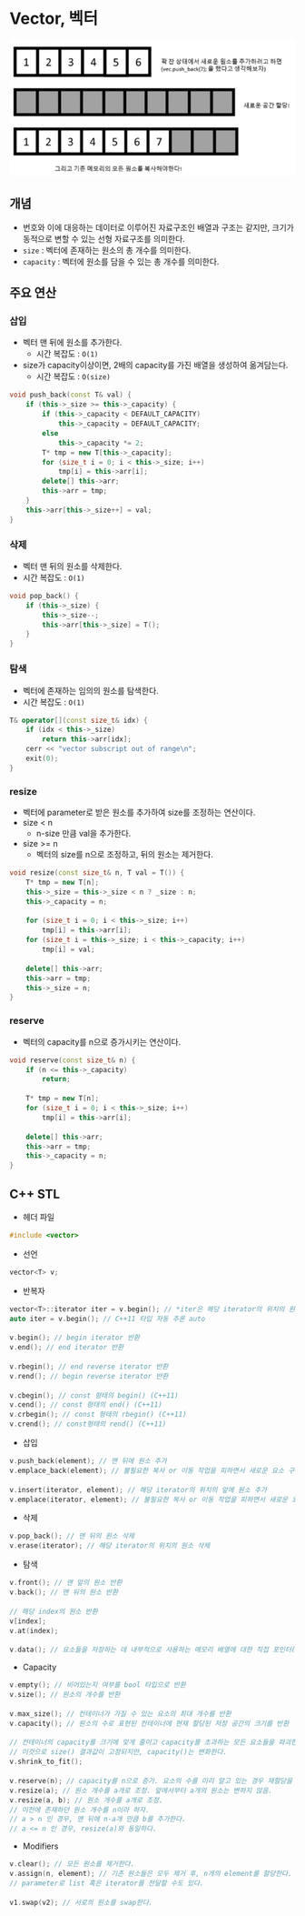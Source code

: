 # Vector, 벡터
![](imgs/1.PNG)
## 개념
- 번호와 이에 대응하는 데이터로 이루어진 자료구조인 배열과 구조는 같지만, 크기가 동적으로 변할 수 있는 선형 자료구조를 의미한다.
- `size` : 벡터에 존재하는 원소의 총 개수를 의미한다.
- `capacity` : 벡터에 원소를 담을 수 있는 총 개수를 의미한다.

## 주요 연산
### 삽입
- 벡터 맨 뒤에 원소를 추가한다.
	- 시간 복잡도 : `O(1)`
- size가 capacity이상이면, 2배의 capacity를 가진 배열을 생성하여 옮겨담는다.
	- 시간 복잡도 : `O(size)`
```c++
void push_back(const T& val) {
	if (this->_size >= this->_capacity) {
		if (this->_capacity < DEFAULT_CAPACITY)
			this->_capacity = DEFAULT_CAPACITY;
		else
			this->_capacity *= 2;
		T* tmp = new T[this->_capacity];
		for (size_t i = 0; i < this->_size; i++)
			tmp[i] = this->arr[i];
		delete[] this->arr;
		this->arr = tmp;
	}
	this->arr[this->_size++] = val;
}
```

### 삭제
- 벡터 맨 뒤의 원소를 삭제한다.
- 시간 복잡도 : `O(1)`
```c++
void pop_back() { 
	if (this->_size) {
		this->_size--;
		this->arr[this->_size] = T();
	}
}
```

### 탐색
- 벡터에 존재하는 임의의 원소를 탐색한다.
- 시간 복잡도 : `O(1)`
```c++
T& operator[](const size_t& idx) {
	if (idx < this->_size)
		return this->arr[idx];
	cerr << "vector subscript out of range\n";
	exit(0);
}
```

### resize
- 벡터에 parameter로 받은 원소를 추가하여 size를 조정하는 연산이다.
- size < n
	- n-size 만큼 val을 추가한다.
- size >= n
	- 벡터의 size를 n으로 조정하고, 뒤의 원소는 제거한다.
```c++
void resize(const size_t& n, T val = T()) {
	T* tmp = new T[n];
	this->_size = this->_size < n ? _size : n;
	this->_capacity = n;

	for (size_t i = 0; i < this->_size; i++)
		tmp[i] = this->arr[i];
	for (size_t i = this->_size; i < this->_capacity; i++)
		tmp[i] = val;
		
	delete[] this->arr;
	this->arr = tmp;
	this->_size = n;
}
```
### reserve
- 벡터의 capacity를 n으로 증가시키는 연산이다.
```c++
void reserve(const size_t& n) {
	if (n <= this->_capacity)
		return;

	T* tmp = new T[n];
	for (size_t i = 0; i < this->_size; i++)
		tmp[i] = this->arr[i];

	delete[] this->arr;
	this->arr = tmp;
	this->_capacity = n;
}
```
## C++ STL
- 헤더 파일
```c++
#include <vector>
```
- 선언
```c++
vector<T> v;
```
- 반복자
```c++
vector<T>::iterator iter = v.begin(); // *iter은 해당 iterator의 위치의 원소를 반환한다.
auto iter = v.begin(); // C++11 타입 자동 추론 auto

v.begin(); // begin iterator 반환
v.end(); // end iterator 반환

v.rbegin(); // end reverse iterator 반환
v.rend(); // begin reverse iterator 반환

v.cbegin(); // const 형태의 begin() (C++11)
v.cend(); // const 형태의 end() (C++11)
v.crbegin(); // const 형태의 rbegin() (C++11)
v.crend(); // const형태의 rend() (C++11)
```
- 삽입
```c++
v.push_back(element); // 맨 뒤에 원소 추가
v.emplace_back(element); // 불필요한 복사 or 이동 작업을 피하면서 새로운 요소 구성 가능(C++11)

v.insert(iterator, element); // 해당 iterator의 위치의 앞에 원소 추가
v.emplace(iterator, element); // 불필요한 복사 or 이동 작업을 피하면서 새로운 요소 구성 가능(C++11)
```
- 삭제
```c++
v.pop_back(); // 맨 뒤의 원소 삭제
v.erase(iterator); // 해당 iterator의 위치의 원소 삭제
```
- 탐색
```c++
v.front(); // 맨 앞의 원소 반환
v.back(); // 맨 뒤의 원소 반환

// 해당 index의 원소 반환
v[index];
v.at(index);

v.data(); // 요소들을 저장하는 데 내부적으로 사용하는 메모리 배열에 대한 직접 포인터(direct pointer)를 반환
```
- Capacity
```c++
v.empty(); // 비어있는지 여부를 bool 타입으로 반환
v.size(); // 원소의 개수를 반환

v.max_size(); // 컨테이너가 가질 수 있는 요소의 최대 개수를 반환
v.capacity(); // 원소의 수로 표현된 컨테이너에 현재 할당된 저장 공간의 크기를 반환

// 컨테이너의 capacity를 크기에 맞게 줄이고 capacity를 초과하는 모든 요소들을 파괴한다. 
// 이것으로 size() 결과값이 고정되지만, capacity()는 변화한다.
v.shrink_to_fit(); 

v.reserve(n); // capacity를 n으로 증가. 요소의 수를 미리 알고 있는 경우 재할당을 제거하는 데 사용.
v.resize(a); // 원소 개수를 a개로 조정. 앞에서부터 a개의 원소는 변하지 않음.
v.resize(a, b); // 원소 개수를 a개로 조정.
// 이전에 존재하던 원소 개수를 n이라 하자.
// a > n 인 경우, 맨 뒤에 n-a개 만큼 b를 추가한다.
// a <= n 인 경우, resize(a)와 동일하다.
```
- Modifiers
```c++
v.clear(); // 모든 원소를 제거한다.
v.assign(n, element); // 기존 원소들은 모두 제거 후, n개의 element를 할당한다.
// parameter로 list 혹은 iterator를 전달할 수도 있다.

v1.swap(v2); // 서로의 원소를 swap한다.
```

